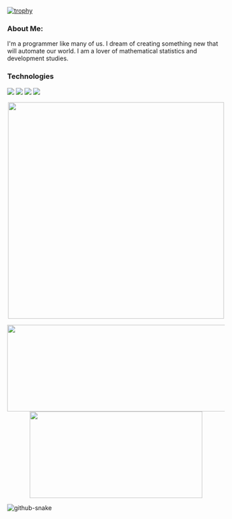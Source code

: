 [![trophy](https://github-profile-trophy.vercel.app/?username=majakovsky&rank=SSS,SS,S,AAA,AA,A,B,C,SECRET&title=MultiLanguage,Commit,Stars,Repositories,Followers,Issues&margin-w=3)](https://github.com/ryo-ma/github-profile-trophy)

### About Me:

I'm a programmer like many of us. I dream of creating something new that will automate our world. I am a lover of mathematical statistics and development studies.

### Technologies 
<img src="https://img.shields.io/badge/Python-f9d64e.svg?logo=python&style=flat"> <img src="https://img.shields.io/badge/HTML5-222222.svg?logo=html5&style=flat">
 <img src="https://img.shields.io/badge/CSS3-1572B6.svg?logo=css3&style=flat"> <img src="https://img.shields.io/badge/javascript-3577c4.svg?logo=javascript&style=flat"> 


<p align="center">
 <img src="https://github.com/majakovsky/majakovsky/assets/90866868/c63c527b-23d9-478a-89df-1abe130e742b" width="500"" />
</p>


<p align="center">
  <img width="600" height="200" src="https://github-readme-stats.vercel.app/api?username=majakovsky&show_icons=true&theme=vision-friendly-dark">
  <img width="400" height="200" src="https://github-readme-stats.vercel.app/api/top-langs/?username=majakovsky&size_weight=0.0005&count_weight=0.3&layout=compact&theme=vision-friendly-dark">
</p>
 
![github-snake](https://github.com/user-attachments/assets/d8e3602a-80ae-41b5-8942-6ec391732693)


